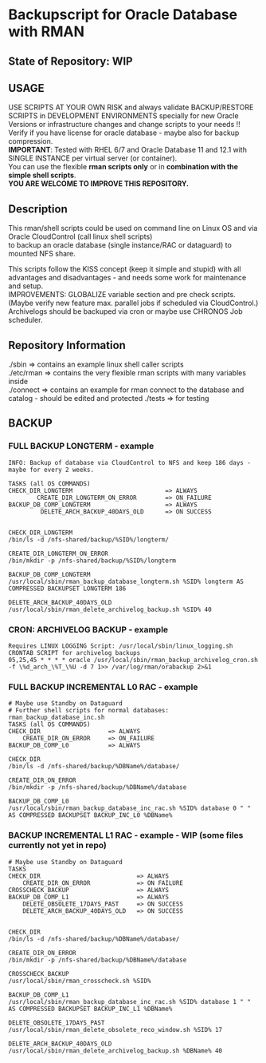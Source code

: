 # Backupscript for Oracle Database with RMAN

## State of Repository: WIP

## USAGE
USE SCRIPTS AT YOUR OWN RISK and always validate BACKUP/RESTORE SCRIPTS in DEVELOPMENT ENVIRONMENTS specially for new Oracle Versions or infrastructure changes and change scripts to your needs !! Verify if you have license for oracle database - maybe also for backup compression.  
**IMPORTANT**: Tested with RHEL 6/7 and Oracle Database 11 and 12.1 with SINGLE INSTANCE per virtual server (or container).  
You can use the flexible **rman scripts only** or in **combination with the simple shell scripts**.  
**YOU ARE WELCOME TO IMPROVE THIS REPOSITORY.**  

## Description
This rman/shell scripts could be used on command line on Linux OS and via Oracle CloudControl (call linux shell scripts)  
to backup an oracle database (single instance/RAC or dataguard) to mounted NFS share.  

This scripts follow the KISS concept (keep it simple and stupid) with all advantages and disadvantages - and needs some
work for maintenance and setup.  
IMPROVEMENTS: GLOBALIZE variable section and pre check scripts.     
(Maybe verify new feature max. parallel jobs if scheduled via CloudControl.)  
Archivelogs should be backuped via cron or maybe use CHRONOS Job scheduler.  

## Repository Information
./sbin      => contains an example linux shell caller scripts  
./etc/rman  => contains the very flexible rman scripts with many variables inside  
./connect   => contains an example for rman connect to the database and catalog - should be edited and protected
./tests     => for testing

## BACKUP

### FULL BACKUP LONGTERM - example
```
INFO: Backup of database via CloudControl to NFS and keep 186 days - maybe for every 2 weeks.

TASKS (all OS COMMANDS)
CHECK_DIR_LONGTERM                          => ALWAYS
    	CREATE_DIR_LONGTERM_ON_ERROR        => ON_FAILURE
BACKUP_DB_COMP_LONGTERM                     => ALWAYS
         DELETE_ARCH_BACKUP_40DAYS_OLD      => ON SUCCESS
         

CHECK_DIR_LONGTERM 
/bin/ls -d /nfs-shared/backup/%SID%/longterm/   

CREATE_DIR_LONGTERM_ON_ERROR
/bin/mkdir -p /nfs-shared/backup/%SID%/longterm

BACKUP_DB_COMP_LONGTERM
/usr/local/sbin/rman_backup_database_longterm.sh %SID% longterm AS COMPRESSED BACKUPSET LONGTERM 186

DELETE_ARCH_BACKUP_40DAYS_OLD
/usr/local/sbin/rman_delete_archivelog_backup.sh %SID% 40
```

### CRON: ARCHIVELOG BACKUP - example
```
Requires LINUX LOGGING Script: /usr/local/sbin/linux_logging.sh
CRONTAB SCRIPT for archivelog backups
05,25,45 * * * * oracle /usr/local/sbin/rman_backup_archivelog_cron.sh -f \%d_arch_\%T_\%U -d 7 1>> /var/log/rman/orabackup 2>&1
```

### FULL BACKUP INCREMENTAL L0 RAC - example
```
# Maybe use Standby on Dataguard
# Further shell scripts for normal databases: rman_backup_database_inc.sh
TASKS (all OS COMMANDS)
CHECK_DIR                   => ALWAYS
    CREATE_DIR_ON_ERROR     => ON_FAILURE
BACKUP_DB_COMP_L0           => ALWAYS

CHECK_DIR
/bin/ls -d /nfs-shared/backup/%DBName%/database/

CREATE_DIR_ON_ERROR
/bin/mkdir -p /nfs-shared/backup/%DBName%/database

BACKUP_DB_COMP_L0
/usr/local/sbin/rman_backup_database_inc_rac.sh %SID% database 0 " " AS COMPRESSED BACKUPSET BACKUP_INC_L0 %DBName%
```

### BACKUP INCREMENTAL L1 RAC - example - WIP (some files currently not yet in repo)
```
# Maybe use Standby on Dataguard
TASKS	
CHECK_DIR                           => ALWAYS
    CREATE_DIR_ON_ERROR             => ON FAILURE
CROSSCHECK_BACKUP                   => ALWAYS
BACKUP_DB_COMP_L1                   => ALWAYS
    DELETE_OBSOLETE_17DAYS_PAST     => ON SUCCESS
    DELETE_ARCH_BACKUP_40DAYS_OLD   => ON SUCCESS
    
 
CHECK_DIR
/bin/ls -d /nfs-shared/backup/%DBName%/database/
 
CREATE_DIR_ON_ERROR
/bin/mkdir -p /nfs-shared/backup/%DBName%/database

CROSSCHECK_BACKUP
/usr/local/sbin/rman_crosscheck.sh %SID%

BACKUP_DB_COMP_L1
/usr/local/sbin/rman_backup_database_inc_rac.sh %SID% database 1 " " AS COMPRESSED BACKUPSET BACKUP_INC_L1 %DBName%

DELETE_OBSOLETE_17DAYS_PAST
/usr/local/sbin/rman_delete_obsolete_reco_window.sh %SID% 17

DELETE_ARCH_BACKUP_40DAYS_OLD
/usr/local/sbin/rman_delete_archivelog_backup.sh %DBName% 40
```
